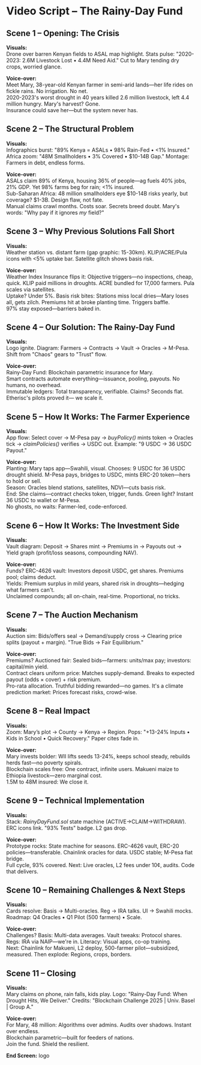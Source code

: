 # Video Script – The Rainy-Day Fund

## Scene 1 – Opening: The Crisis
**Visuals:**  
Drone over barren Kenyan fields to ASAL map highlight. Stats pulse: "2020-2023: 2.6M Livestock Lost • 4.4M Need Aid." Cut to Mary tending dry crops, worried glance.

**Voice-over:**  
Meet Mary, 38-year-old Kenyan farmer in semi-arid lands—her life rides on fickle rains. No irrigation. No net.  
2020-2023's worst drought in 40 years killed 2.6 million livestock, left 4.4 million hungry. Mary's harvest? Gone.  
Insurance could save her—but the system never has.


## Scene 2 – The Structural Problem
**Visuals:**  
Infographics burst: "89% Kenya = ASALs • 98% Rain-Fed • <1% Insured." Africa zoom: "48M Smallholders • 3% Covered • $10-14B Gap." Montage: Farmers in debt, endless forms.

**Voice-over:**  
ASALs claim 89% of Kenya, housing 36% of people—ag fuels 40% jobs, 21% GDP. Yet 98% farms beg for rain; <1% insured.  
Sub-Saharan Africa: 48 million smallholders eye $10-14B risks yearly, but coverage? $1-3B. Design flaw, not fate.  
Manual claims crawl months. Costs soar. Secrets breed doubt. Mary's words: "Why pay if it ignores *my* field?"


## Scene 3 – Why Previous Solutions Fall Short
**Visuals:**  
Weather station vs. distant farm (gap graphic: 15-30km). KLIP/ACRE/Pula icons with <5% uptake bar. Satellite glitch shows basis risk.

**Voice-over:**  
Weather Index Insurance flips it: Objective triggers—no inspections, cheap, quick. KLIP paid millions in droughts. ACRE bundled for 17,000 farmers. Pula scales via satellites.  
Uptake? Under 5%. Basis risk bites: Stations miss local dries—Mary loses all, gets zilch. Premiums hit at broke planting time. Triggers baffle.  
97% stay exposed—barriers baked in.


## Scene 4 – Our Solution: The Rainy-Day Fund
**Visuals:**  
Logo ignite. Diagram: Farmers → Contracts → Vault → Oracles → M-Pesa. Shift from "Chaos" gears to "Trust" flow.

**Voice-over:**  
Rainy-Day Fund: Blockchain parametric insurance for Mary.  
Smart contracts automate everything—issuance, pooling, payouts. No humans, no overhead.  
Immutable ledgers: Total transparency, verifiable. Claims? Seconds flat.  
Etherisc's pilots proved it— we scale it.


## Scene 5 – How It Works: The Farmer Experience
**Visuals:**  
App flow: Select cover → M-Pesa pay → *buyPolicy()* mints token → Oracles tick → *claimPolicies()* verifies → USDC out. Example: "9 USDC → 36 USDC Payout."

**Voice-over:**  
Planting: Mary taps app—Swahili, visual. Chooses: 9 USDC for 36 USDC drought shield. M-Pesa pays, bridges to USDC, mints ERC-20 token—hers to hold or sell.  
Season: Oracles blend stations, satellites, NDVI—cuts basis risk.  
End: She claims—contract checks token, trigger, funds. Green light? Instant 36 USDC to wallet or M-Pesa.  
No ghosts, no waits: Farmer-led, code-enforced.


## Scene 6 – How It Works: The Investment Side
**Visuals:**  
Vault diagram: Deposit → Shares mint → Premiums in → Payouts out → Yield graph (profit/loss seasons, compounding NAV).

**Voice-over:**  
Funds? ERC-4626 vault: Investors deposit USDC, get shares. Premiums pool; claims deduct.  
Yields: Premium surplus in mild years, shared risk in droughts—hedging what farmers can't.  
Unclaimed compounds; all on-chain, real-time. Proportional, no tricks.


## Scene 7 – The Auction Mechanism
**Visuals:**  
Auction sim: Bids/offers seal → Demand/supply cross → Clearing price splits (payout + margin). "True Bids → Fair Equilibrium."

**Voice-over:**  
Premiums? Auctioned fair: Sealed bids—farmers: units/max pay; investors: capital/min yield.  
Contract clears uniform price: Matches supply-demand. Breaks to expected payout (odds × cover) + risk premium.  
Pro-rata allocation. Truthful bidding rewarded—no games. It's a climate prediction market: Prices forecast risks, crowd-wise.


## Scene 8 – Real Impact
**Visuals:**  
Zoom: Mary’s plot → County → Kenya → Region. Pops: "+13-24% Inputs • Kids in School • Quick Recovery." Paper cites fade in.

**Voice-over:**  
Mary invests bolder: WII lifts seeds 13-24%, keeps school steady, rebuilds herds fast—no poverty spirals.  
Blockchain scales free: One contract, infinite users. Makueni maize to Ethiopia livestock—zero marginal cost.  
1.5M to 48M insured: We close it.


## Scene 9 – Technical Implementation
**Visuals:**  
Stack: *RainyDayFund.sol* state machine (ACTIVE→CLAIM→WITHDRAW). ERC icons link. "93% Tests" badge. L2 gas drop.

**Voice-over:**  
Prototype rocks: State machine for seasons. ERC-4626 vault, ERC-20 policies—transferable. Chainlink oracles for data. USDC stable; M-Pesa fiat bridge.  
Full cycle, 93% covered. Next: Live oracles, L2 fees under 10¢, audits. Code that delivers.


## Scene 10 – Remaining Challenges & Next Steps
**Visuals:**  
Cards resolve: Basis → Multi-oracles. Reg → IRA talks. UI → Swahili mocks. Roadmap: Q4 Oracles • Q1 Pilot (500 farmers) • Scale.

**Voice-over:**  
Challenges? Basis: Multi-data averages. Vault tweaks: Protocol shares. Regs: IRA via NAIP—we're in. Literacy: Visual apps, co-op training.  
Next: Chainlink for Makueni, L2 deploy, 500-farmer pilot—subsidized, measured. Then explode: Regions, crops, borders.


## Scene 11 – Closing
**Visuals:**  
Mary claims on phone, rain falls, kids play. Logo: "Rainy-Day Fund: When Drought Hits, We Deliver." Credits: "Blockchain Challenge 2025 | Univ. Basel | Group A."

**Voice-over:**  
For Mary, 48 million: Algorithms over admins. Audits over shadows. Instant over endless.  
Blockchain parametric—built for feeders of nations.  
Join the fund. Shield the resilient.

**End Screen:** logo